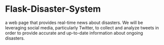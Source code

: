 # Flask-Disaster-System
a web page that provides real-time news about disasters. We will be leveraging social media, particularly Twitter, to collect and analyze tweets in order to provide accurate and up-to-date information about ongoing disasters.
